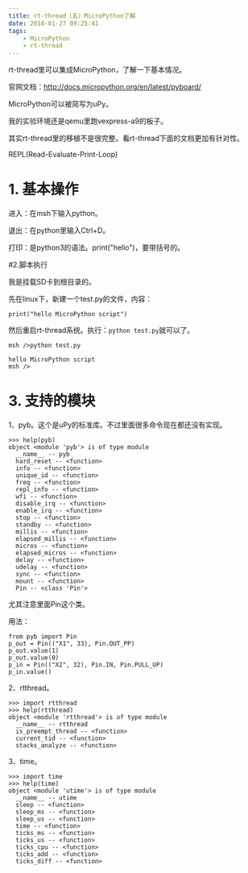 ```yaml
---
title: rt-thread（五）MicroPython了解
date: 2018-01-27 09:25:41
tags:
	- MicroPython
	- rt-thread
---
```




rt-thread里可以集成MicroPython，了解一下基本情况。

官网文档：http://docs.micropython.org/en/latest/pyboard/

MicroPython可以被简写为uPy。

我的实验环境还是qemu里跑vexpress-a9的板子。

其实rt-thread里的移植不是很完整。看rt-thread下面的文档更加有针对性。

 REPL(Read-Evaluate-Print-Loop)



# 1. 基本操作

进入：在msh下输入python。

退出：在python里输入Ctrl+D。

打印：是python3的语法。print("hello")，要带括号的。

#2.脚本执行 

我是挂载SD卡到根目录的。

先在linux下，新建一个test.py的文件，内容：

```
print("hello MicroPython script")
```

然后重启rt-thread系统。执行：`python test.py`就可以了。

```
msh />python test.py

hello MicroPython script
msh />
```

# 3. 支持的模块

1、pyb。这个是uPy的标准库。不过里面很多命令现在都还没有实现。

```
>>> help(pyb)
object <module 'pyb'> is of type module
  __name__ -- pyb
  hard_reset -- <function>
  info -- <function>
  unique_id -- <function>
  freq -- <function>
  repl_info -- <function>
  wfi -- <function>
  disable_irq -- <function>
  enable_irq -- <function>
  stop -- <function>
  standby -- <function>
  millis -- <function>
  elapsed_millis -- <function>
  micros -- <function>
  elapsed_micros -- <function>
  delay -- <function>
  udelay -- <function>
  sync -- <function>
  mount -- <function>
  Pin -- <class 'Pin'>
```

尤其注意里面Pin这个类。

用法：

```
from pyb import Pin
p_out = Pin(("X1", 33), Pin.OUT_PP)
p_out.value(1)
p_out.value(0)
p_in = Pin(("X2", 32), Pin.IN, Pin.PULL_UP)
p_in.value()
```



2、rtthread。

```
>>> import rtthread
>>> help(rtthread)
object <module 'rtthread'> is of type module
  __name__ -- rtthread
  is_preempt_thread -- <function>
  current_tid -- <function>
  stacks_analyze -- <function>
```

3、time。

```
>>> import time
>>> help(time)
object <module 'utime'> is of type module
  __name__ -- utime
  sleep -- <function>
  sleep_ms -- <function>
  sleep_us -- <function>
  time -- <function>
  ticks_ms -- <function>
  ticks_us -- <function>
  ticks_cpu -- <function>
  ticks_add -- <function>
  ticks_diff -- <function>
```

